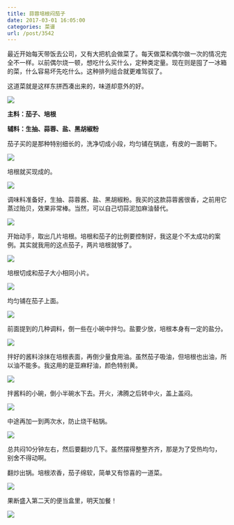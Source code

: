 ```yaml
---
title: 蒜蓉培根闷茄子
date: 2017-03-01 16:05:00
categories: 菜谱
url: /post/3542
---
```


最近开始每天带饭去公司，又有大把机会做菜了。每天做菜和偶尔做一次的情况完全不一样。以前偶尔烧一顿，想吃什么买什么，定种类定量。现在则是囤了一冰箱的菜，什么容易坏先吃什么。这种排列组合就更难驾驭了。

这道菜就是这样东拼西凑出来的，味道却意外的好。

![](https://storageapi.fleek.co/0a3a8890-e65e-47ce-93d7-0442b9209d38-bucket/blog/posts/2017-03/03-01/11.jpg)

**主料：茄子、培根**

**辅料：生抽、蒜蓉、盐、黑胡椒粉**

茄子买的是那种特别细长的，洗净切成小段，均匀铺在锅底，有皮的一面朝下。

![](https://storageapi.fleek.co/0a3a8890-e65e-47ce-93d7-0442b9209d38-bucket/blog/posts/2017-03/03-01/1.jpg)

培根就买现成的。

![](https://storageapi.fleek.co/0a3a8890-e65e-47ce-93d7-0442b9209d38-bucket/blog/posts/2017-03/03-01/2.jpg)

调味料准备好，生抽、蒜蓉酱、盐、黑胡椒粉。我买的这款蒜蓉酱很香，之前用它蒸过贻贝，效果非常棒。当然，可以自己切蒜泥加麻油替代。

![](https://storageapi.fleek.co/0a3a8890-e65e-47ce-93d7-0442b9209d38-bucket/blog/posts/2017-03/03-01/3.jpg)

开始动手，取出几片培根。培根和茄子的比例要控制好，我这是个不太成功的案例。其实就我用的这点茄子，两片培根就够了。

![](https://storageapi.fleek.co/0a3a8890-e65e-47ce-93d7-0442b9209d38-bucket/blog/posts/2017-03/03-01/4.jpg)

培根切成和茄子大小相同小片。

![](https://storageapi.fleek.co/0a3a8890-e65e-47ce-93d7-0442b9209d38-bucket/blog/posts/2017-03/03-01/5.jpg)

均匀铺在茄子上面。

![](https://storageapi.fleek.co/0a3a8890-e65e-47ce-93d7-0442b9209d38-bucket/blog/posts/2017-03/03-01/6.jpg)

前面提到的几种调料，倒一些在小碗中拌匀。盐要少放，培根本身有一定的盐分。

![](https://storageapi.fleek.co/0a3a8890-e65e-47ce-93d7-0442b9209d38-bucket/blog/posts/2017-03/03-01/7.jpg)

拌好的酱料涂抹在培根表面，再倒少量食用油。虽然茄子吸油，但培根也出油，所以油不能多。我这用的是亚麻籽油，颜色特别黄。

![](https://storageapi.fleek.co/0a3a8890-e65e-47ce-93d7-0442b9209d38-bucket/blog/posts/2017-03/03-01/8.jpg)

拌酱料的小碗，倒小半碗水下去。开火，沸腾之后转中火，盖上盖闷。

![](https://storageapi.fleek.co/0a3a8890-e65e-47ce-93d7-0442b9209d38-bucket/blog/posts/2017-03/03-01/9.jpg)

中途再加一到两次水，防止烧干粘锅。

![](https://storageapi.fleek.co/0a3a8890-e65e-47ce-93d7-0442b9209d38-bucket/blog/posts/2017-03/03-01/10.jpg)

总共闷10分钟左右，然后要翻炒几下。虽然摆得整整齐齐，那是为了受热均匀，别舍不得动啊。

翻炒出锅。培根浓香，茄子绵软，简单又有惊喜的一道菜。

![](https://storageapi.fleek.co/0a3a8890-e65e-47ce-93d7-0442b9209d38-bucket/blog/posts/2017-03/03-01/11.jpg)

果断盛入第二天的便当盒里，明天加餐！

![](https://storageapi.fleek.co/0a3a8890-e65e-47ce-93d7-0442b9209d38-bucket/blog/posts/2017-03/03-01/12.jpg)